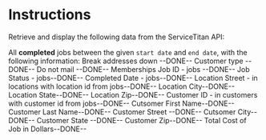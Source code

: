# Instructions

Retrieve and display the following data from the ServiceTitan API:

All **completed** jobs between the given `start date` and `end date`, with the following information:
    Break addresses down --DONE--
    Customer type --DONE--
    Do not mail --DONE--
    Memberships
    Job ID - jobs --DONE--
    Job Status - jobs--DONE--
    Completed Date - jobs--DONE--
    Location Street - in locations with location id from jobs--DONE--
    Location City--DONE--
    Location State--DONE--
    Location Zip--DONE--
    Customer ID - in customers with customer id from jobs--DONE--
    Cutsomer First Name--DONE--
    Customer Last Name--DONE--
    Customer Street --DONE--
    Cutsomer City--DONE--
    Customer State --DONE--
    Customer Zip--DONE--
    Total Cost of Job in Dollars--DONE--


